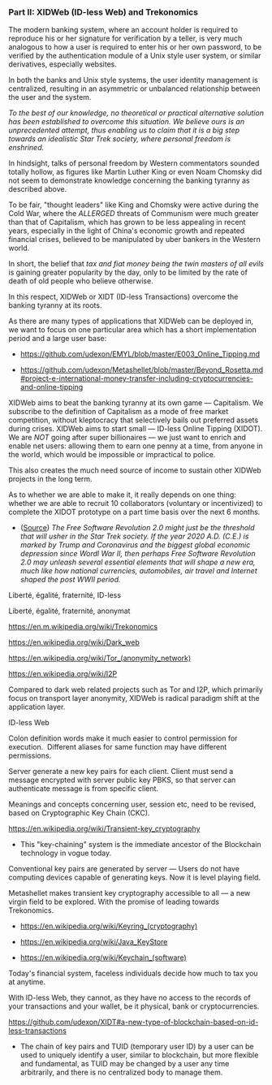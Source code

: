 ### Part II: XIDWeb (ID-less Web) and Trekonomics

The modern banking system, where an account holder is required to reproduce his or her signature for verification by a teller, is very much analogous to how a user is required to enter his or her own password, to be verified by the authentication module of a Unix style user system, or similar derivatives, especially websites. 

In both the banks and Unix style systems, the user identity management is centralized, resulting in an asymmetric or unbalanced relationship between the user and the system. 

_To the best of our knowledge, no theoretical or practical alternative solution has been established to overcome this situation. We believe ours is an unprecedented attempt, thus enabling us to claim that it is a big step towards an idealistic Star Trek society, where personal freedom is enshrined._

In hindsight, talks of personal freedom by Western commentators sounded totally hollow, as figures like Martin Luther King or even Noam Chomsky did not seem to demonstrate knowledge concerning the banking tyranny as described above. 

To be fair, "thought leaders" like King and Chomsky were active during the Cold War, where the _ALLERGED_ threats of Communism were much greater than that of Capitalism, which has grown to be less appealing in recent years, especially in the light of China's economic growth and repeated financial crises, believed to be manipulated by uber bankers in the Western world.

In short, the belief that _tax and fiat money being the twin masters of all evils_ is gaining greater popularity by the day, only to be limited by the rate of death of old people who believe otherwise.

In this respect, XIDWeb or XIDT (ID-less Transactions) overcome the banking tyranny at its roots.

As there are many types of applications that XIDWeb can be deployed in, we want to focus on one particular area which has a short implementation period and a large user base:

- https://github.com/udexon/EMYL/blob/master/E003_Online_Tipping.md

- https://github.com/udexon/Metashellet/blob/master/Beyond_Rosetta.md#project-e-international-money-transfer-including-cryptocurrencies-and-online-tipping

XIDWeb aims to beat the banking tyranny at its own game &mdash; Capitalism. We subscribe to the definition of Capitalism as a mode of free market competition, without kleptocracy that selectively bails out preferred assets during crises. XIDWeb aims to start small &mdash; ID-less Online Tipping (XIDOT). We are _NOT_ going after super billionaires &mdash; we just want to enrich and enable net users: allowing them to earn one penny at a time, from anyone in the world, which would be impossible or impractical to police.

This also creates the much need source of income to sustain other XIDWeb projects in the long term.

As to whether we are able to make it, it really depends on one thing: whether we are able to recruit 10 collaborators (voluntary or incentivized) to complete the XIDOT prototype on a part time basis over the next 6 months.


- ([Source](https://github.com/udexon/Metashellet/blob/master/Beyond_Rosetta.md#conclusions)) _The Free Software Revolution 2.0 might just be the threshold that will usher in the Star Trek society. If the year 2020 A.D. (C.E.) is marked by Trump and Coronavirus and the biggest global economic depression since Wordl War II, then perhaps Free Software Revolution 2.0 may unleash several essential elements that will shape a new era, much like how national currencies, automobiles, air travel and Internet shaped the post WWII period._

Liberté, égalité, fraternité, ID-less

Liberté, égalité, fraternité, anonymat

https://en.m.wikipedia.org/wiki/Trekonomics

https://en.wikipedia.org/wiki/Dark_web

https://en.wikipedia.org/wiki/Tor_(anonymity_network)

https://en.wikipedia.org/wiki/I2P

Compared to dark web related projects such as Tor and I2P, which primarily focus on transport layer anonymity, XIDWeb is radical paradigm shift at the application layer.


ID-less Web

Colon definition words make it much easier to control permission for execution.  Different aliases for same function may have different permissions.

Server generate a new key pairs for each client. Client must send a message encrypted with server public key PBKS, so that server can authenticate message is from specific client. 

Meanings and concepts concerning user, session etc, need to be revised, based on Cryptographic Key Chain (CKC).

https://en.wikipedia.org/wiki/Transient-key_cryptography

-  This "key-chaining" system is the immediate ancestor of the Blockchain technology in vogue today. 

Conventional key pairs are generated by server &mdash; Users do not have computing devices capable of generating keys. Now it is level playing field.

Metashellet makes transient key cryptography accessible to all &mdash; a new virgin field to be explored. With the promise of leading towards Trekonomics.

- https://en.wikipedia.org/wiki/Keyring_(cryptography)

- https://en.wikipedia.org/wiki/Java_KeyStore

- https://en.wikipedia.org/wiki/Keychain_(software)

Today's financial system, faceless individuals decide how much to tax you at anytime.

With ID-less Web, they cannot, as they have no access to the records of your transactions and your wallet, be it physical, bank or cryptocurrencies.

https://github.com/udexon/XIDT#a-new-type-of-blockchain-based-on-id-less-transactions

- The chain of key pairs and TUID (temporary user ID) by a user can be used to uniquely identify a user, similar to blockchain, but more flexible and fundamental, as TUID may be changed by a user any time arbitrarily, and there is no centralized body to manage them.

